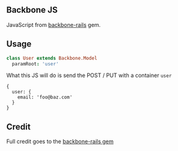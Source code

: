 ## Backbone JS

JavaScript from [backbone-rails](https://github.com/codebrew/backbone-rails/blob/master/vendor/assets/javascripts/backbone_rails_sync.js) gem.

## Usage

```coffeescript
class User extends Backbone.Model
  paramRoot: 'user'
```

What this JS will do is send the POST / PUT with a container `user`

```
{
  user: {
    email: 'foo@baz.com'
  }
}
```

## Credit

Full credit goes to the [backbone-rails gem](https://github.com/codebrew/backbone-rails)